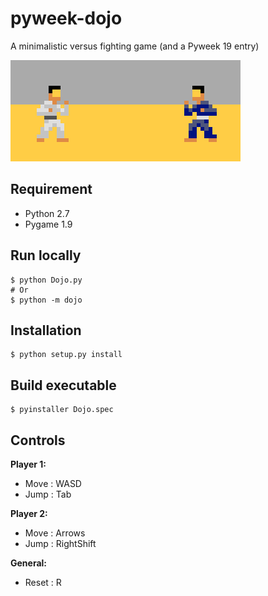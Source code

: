 pyweek-dojo
===========

A minimalistic versus fighting game (and a Pyweek 19 entry) 

![Screenshot](/resource/image/screenshot.png?raw=true "ScreenShot")

## Requirement

- Python 2.7
- Pygame 1.9

## Run locally

    $ python Dojo.py 
	# Or
	$ python -m dojo

## Installation

    $ python setup.py install

## Build executable

    $ pyinstaller Dojo.spec
	
## Controls

**Player 1:**
 - Move : WASD 
 - Jump : Tab
 
**Player 2:**
 - Move : Arrows 
 - Jump : RightShift
 
**General:**
  - Reset : R